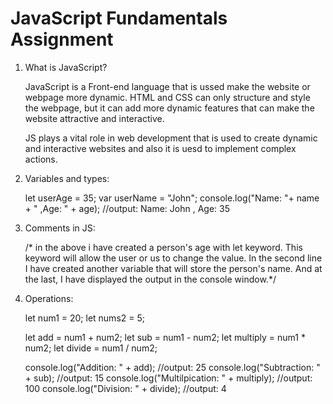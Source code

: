# JavaScript Fundamentals Assignment

1. What is JavaScript?
   
     JavaScript is a Front-end language that is ussed make the website or webpage more dynamic. HTML and CSS can only structure and style the webpage, but it can add more dynamic features that can make the website attractive and interactive.
   
     JS plays a vital role in web development that is used to create dynamic and interactive websites and also it is uesd to implement complex actions.


2. Variables and types:

     let userAge = 35;
     var userName = "John";
     console.log("Name: "+ name + " ,Age: " + age);  //output: Name: John , Age: 35


3. Comments in JS:

     /* in the above i have created a person's age with let keyword. This keyword will allow the user or us to change the value. In the second line I have created another variable that will store the person's name. And at the last, I have displayed the output in the console window.*/

4. Operations:

     let num1 = 20;
     let nums2 = 5;
   
     let add = num1 + num2;
     let sub = num1 - num2;
     let multiply = num1 * num2;
     let divide = num1 / num2;

     console.log("Addition: " + add);  //output: 25
     console.log("Subtraction: " + sub);  //output: 15
     console.log("Multilpication: " + multiply);  //output: 100
     console.log("Division: " + divide);  //output: 4

     
      
      
